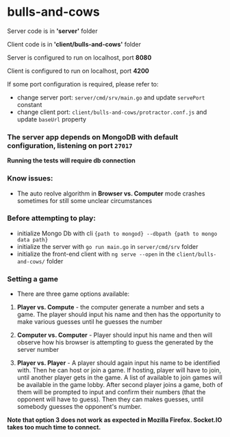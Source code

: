# bulls-and-cows

Server code is in **'server'** folder

Client code is in **'client/bulls-and-cows'** folder

Server is configured to run on localhost, port **8080**

Client is configured to run on localhost, port **4200**

If some port configuration is required, please refer to:
- change server port: `server/cmd/srv/main.go` and update `servePort` constant
- change client port: `client/bulls-and-cows/protractor.conf.js` and update `baseUrl` property


### The server app depends on MongoDB with default configuration, listening on port `27017`
**Running the tests will require db connection**


### Know issues:
- The auto reolve algorithm in **Browser vs. Computer** mode crashes sometimes for still some unclear circumstances

### Before attempting to play:
- initialize Mongo Db with cli `{path to mongod} --dbpath {path to mongo data path}`
- initialize the server with `go run main.go` in `server/cmd/srv` folder
- initialize the front-end client with `ng serve --open` in the `client/bulls-and-cows/` folder

### Setting a game

* There are three game options available:
1) **Player vs. Compute** - the computer generate a number and sets a game. The player should input his name and then
has the opportunity to make various guesses until he guesses the number

2) **Computer vs. Computer** - Player should input his name and then will observe how his browser is attempting to guess 
the generated by the server number

3) **Player vs. Player** - A player should again input his name to be identified with. Then he can host or join a game.
If hosting, player will have to join, until another player gets in the game.
A list of available to join games will be available in the game lobby.
After second player joins a game, both of them will be prompted to input and confirm their numbers (that the opponent will have to guess). Then they can makes guesses, until somebody guesses the opponent's number.

**Note that option 3 does not work as expected in Mozilla Firefox. Socket.IO takes too much time to connect.**
